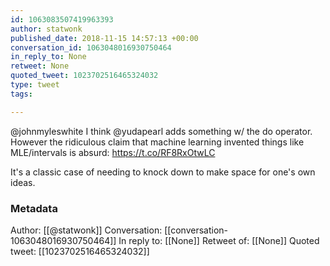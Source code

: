 ```yaml
---
id: 1063083507419963393
author: statwonk
published_date: 2018-11-15 14:57:13 +00:00
conversation_id: 1063048016930750464
in_reply_to: None
retweet: None
quoted_tweet: 1023702516465324032
type: tweet
tags:

---
```


@johnmyleswhite I think @yudapearl adds something w/ the do operator. However the ridiculous claim that machine learning invented things like MLE/intervals is absurd: https://t.co/RF8RxOtwLC

It's a classic case of needing to knock down to make space for one's own ideas.

### Metadata

Author: [[@statwonk]]
Conversation: [[conversation-1063048016930750464]]
In reply to: [[None]]
Retweet of: [[None]]
Quoted tweet: [[1023702516465324032]]
